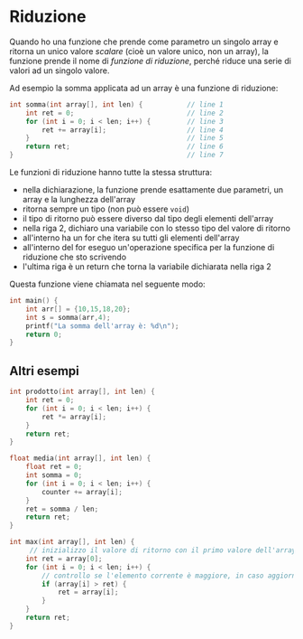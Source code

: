 # Riduzione

Quando ho una funzione che prende come parametro un singolo array e ritorna un unico valore _scalare_ (cioè un valore unico, non un array), la funzione prende il nome di _funzione di riduzione_, perché riduce una serie di valori ad un singolo valore.

Ad esempio la somma applicata ad un array è una funzione di riduzione:

```c
int somma(int array[], int len) {           // line 1
    int ret = 0;                            // line 2
    for (int i = 0; i < len; i++) {         // line 3
        ret += array[i];                    // line 4
    }                                       // line 5
    return ret;                             // line 6
}                                           // line 7
```

Le funzioni di riduzione hanno tutte la stessa struttura:

- nella dichiarazione, la funzione prende esattamente due parametri, un array e la lunghezza dell'array
- ritorna sempre un tipo (non può essere `void`)
- il tipo di ritorno può essere diverso dal tipo degli elementi dell'array
- nella riga 2, dichiaro una variabile con lo stesso tipo del valore di ritorno
- all'interno ha un for che itera su tutti gli elementi dell'array
- all'interno del for eseguo un'operazione specifica per la funzione di riduzione che sto scrivendo
- l'ultima riga è un return che torna la variabile dichiarata nella riga 2

Questa funzione viene chiamata nel seguente modo:

```c
int main() {
    int arr[] = {10,15,18,20};
    int s = somma(arr,4);
    printf("La somma dell'array è: %d\n");
    return 0;
}
```

## Altri esempi

```c
int prodotto(int array[], int len) {
    int ret = 0;
    for (int i = 0; i < len; i++) {
        ret *= array[i];
    }
    return ret;
}
```

```c
float media(int array[], int len) {
    float ret = 0;
    int somma = 0;
    for (int i = 0; i < len; i++) {
        counter += array[i];
    }
    ret = somma / len;
    return ret;
}
```

```c
int max(int array[], int len) {
     // inizializzo il valore di ritorno con il primo valore dell'array
    int ret = array[0];
    for (int i = 0; i < len; i++) {
        // controllo se l'elemento corrente è maggiore, in caso aggiorno ret
        if (array[i] > ret) {
            ret = array[i];
        }
    }
    return ret;
}
```
